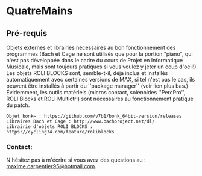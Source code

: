 ﻿# QuatreMains

## Pré-requis

Objets externes et librairies nécessaires au bon fonctionnement des programmes (Bach et Cage ne sont utilisés que pour la portion "piano", qui n'est pas développée dans le cadre du cours de Projet en Informatique Musicale, mais sont toujours pratiques si vous voulez y jeter un coup d'oeil!) Les objets ROLI BLOCKS sont, semble-t-il, déjà inclus et installés automatiquement avec certaines versions de MAX, si tel n'est pas le cas, ils peuvent être installés à partir du ''package manager'' (voir lien plus bas.) Évidemment, les outils matériels (micros contact, solénoides ''PercPro'', ROLI Blocks et ROLI Multictrl) sont nécessaires au fonctionnement pratique du patch.

```
Objet bonk~ : https://github.com/v7b1/bonk_64bit-version/releases
Libraires Bach et Cage : http://www.bachproject.net/dl/
Librairie d'objets ROLI BLOCKS : https://cycling74.com/feature/roliblocks
```

### Contact:
N'hésitez pas à m'écrire si vous avez des questions au : maxime.carpentier95@hotmail.com.
